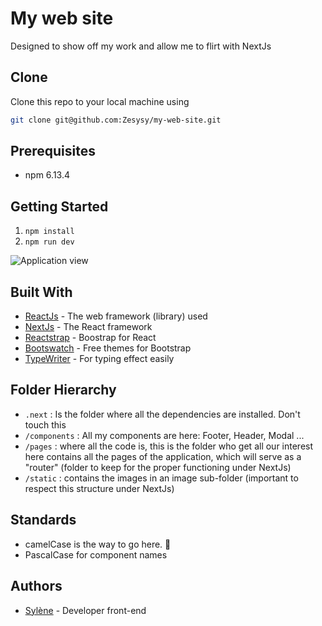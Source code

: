 # My web site

Designed to show off my work and allow me to flirt with NextJs

## Clone

Clone this repo to your local machine using

```bash
git clone git@github.com:Zesysy/my-web-site.git
```

## Prerequisites

- npm 6.13.4

## Getting Started

1.  `npm install`
2.  `npm run dev`

![Application view](/static/applicationView.png)

## Built With

- [ReactJs](https://reactjs.org/) - The web framework (library) used
- [NextJs](https://nextjs.org/) - The React framework
- [Reactstrap](https://reactstrap.github.io/) - Boostrap for React
- [Bootswatch](https://bootswatch.com/) - Free themes for Bootstrap
- [TypeWriter](https://www.npmjs.com/package/react-typewriter-hook) - For typing effect easily

## Folder Hierarchy

- `.next` : Is the folder where all the dependencies are installed. Don't touch this
- `/components` : All my components are here: Footer, Header, Modal ...
- `/pages` : where all the code is, this is the folder who get all our interest here contains all the pages of the application, which will serve as a "router" (folder to keep for the proper functioning under NextJs)
- `/static` : contains the images in an image sub-folder (important to respect this structure under NextJs)

## Standards

- camelCase is the way to go here. :camel:
- PascalCase for component names

## Authors

- [Sylène](https://github.com/Zesysy) - Developer front-end

